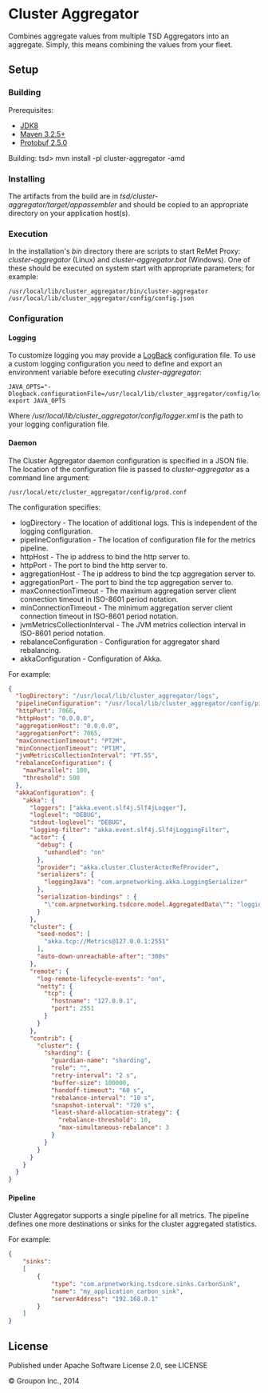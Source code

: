 Cluster Aggregator
==================

Combines aggregate values from multiple TSD Aggregators into an aggregate.  Simply, this means combining the values from your fleet.


Setup
-----

### Building ###

Prerequisites:
* [JDK8](http://www.oracle.com/technetwork/java/javase/downloads/jdk8-downloads-2133151.html)
* [Maven 3.2.5+](https://maven.apache.org/)
* [Protobuf 2.5.0](https://code.google.com/p/protobuf/downloads/list)

Building:
    tsd> mvn install -pl cluster-aggregator -amd

### Installing ###

The artifacts from the build are in *tsd/cluster-aggregator/target/appassembler* and should be copied to an appropriate directory on your application host(s).

### Execution ###

In the installation's *bin* directory there are scripts to start ReMet Proxy: *cluster-aggregator* (Linux) and *cluster-aggregator.bat* (Windows).  One of these should be executed on system start with appropriate parameters; for example:

    /usr/local/lib/cluster_aggregator/bin/cluster-aggregator /usr/local/lib/cluster_aggregator/config/config.json

### Configuration ###

#### Logging ####

To customize logging you may provide a [LogBack](http://logback.qos.ch/) configuration file.  To use a custom logging configuration you need to define and export an environment variable before executing *cluster-aggregator*:

    JAVA_OPTS="-Dlogback.configurationFile=/usr/local/lib/cluster_aggregator/config/logger.xml"
    export JAVA_OPTS

Where */usr/local/lib/cluster_aggregator/config/logger.xml* is the path to your logging configuration file.

#### Daemon ####

The Cluster Aggregator daemon configuration is specified in a JSON file.  The location of the configuration file is passed to *cluster-aggregator* as a command line argument:

    /usr/local/etc/cluster_aggregator/config/prod.conf

The configuration specifies:

* logDirectory - The location of additional logs.  This is independent of the logging configuration.
* pipelineConfiguration - The location of configuration file for the metrics pipeline.
* httpHost - The ip address to bind the http server to.
* httpPort - The port to bind the http server to.
* aggregationHost - The ip address to bind the tcp aggregation server to.
* aggregationPort - The port to bind the tcp aggregation server to.
* maxConnectionTimeout - The maximum aggregation server client connection timeout in ISO-8601 period notation.
* minConnectionTimeout - The minimum aggregation server client connection timeout in ISO-8601 period notation.
* jvmMetricsCollectionInterval - The JVM metrics collection interval in ISO-8601 period notation.
* rebalanceConfiguration - Configuration for aggregator shard rebalancing.
* akkaConfiguration - Configuration of Akka.

For example:

```json
{
  "logDirectory": "/usr/local/lib/cluster_aggregator/logs",
  "pipelineConfiguration": "/usr/local/lib/cluster_aggregator/config/pipeline.json",
  "httpPort": 7066,
  "httpHost": "0.0.0.0",
  "aggregationHost": "0.0.0.0",
  "aggregationPort": 7065,
  "maxConnectionTimeout": "PT2M",
  "minConnectionTimeout": "PT1M",
  "jvmMetricsCollectionInterval": "PT.5S",
  "rebalanceConfiguration": {
    "maxParallel": 100,
    "threshold": 500
  },
  "akkaConfiguration": {
    "akka": {
      "loggers": ["akka.event.slf4j.Slf4jLogger"],
      "loglevel": "DEBUG",
      "stdout-loglevel": "DEBUG",
      "logging-filter": "akka.event.slf4j.Slf4jLoggingFilter",
      "actor": {
        "debug": {
          "unhandled": "on"
        },
        "provider": "akka.cluster.ClusterActorRefProvider",
        "serializers": {
          "loggingJava": "com.arpnetworking.akka.LoggingSerializer"
        },
        "serialization-bindings" : {
          "\"com.arpnetworking.tsdcore.model.AggregatedData\"": "loggingJava"
        }
      },
      "cluster": {
        "seed-nodes": [
          "akka.tcp://Metrics@127.0.0.1:2551"
        ],
        "auto-down-unreachable-after": "300s"
      },
      "remote": {
        "log-remote-lifecycle-events": "on",
        "netty": {
          "tcp": {
            "hostname": "127.0.0.1",
            "port": 2551
          }
        }
      },
      "contrib": {
        "cluster": {
          "sharding": {
            "guardian-name": "sharding",
            "role": "",
            "retry-interval": "2 s",
            "buffer-size": 100000,
            "handoff-timeout": "60 s",
            "rebalance-interval": "10 s",
            "snapshot-interval": "720 s",
            "least-shard-allocation-strategy": {
              "rebalance-threshold": 10,
              "max-simultaneous-rebalance": 3
            }
          }
        }
      }
    }
  }
}
```

#### Pipeline ####

Cluster Aggregator supports a single pipeline for all metrics.  The pipeline defines one more destinations or sinks for the cluster aggregated statistics.

For example:

```json
{
    "sinks":
    [
        {
            "type": "com.arpnetworking.tsdcore.sinks.CarbonSink",
            "name": "my_application_carbon_sink",
            "serverAddress": "192.168.0.1"
        }
    ]
}
```

License
-------

Published under Apache Software License 2.0, see LICENSE

&copy; Groupon Inc., 2014
